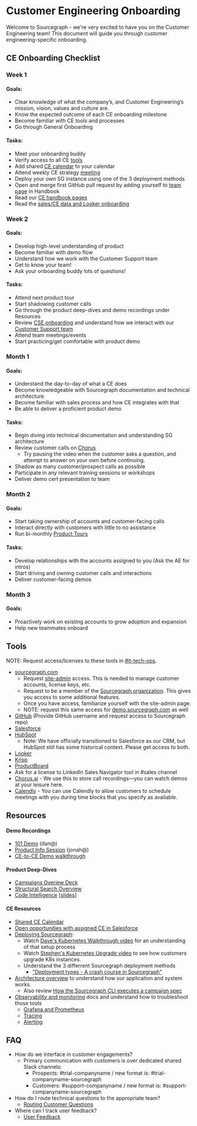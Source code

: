 # Customer Engineering Onboarding 

Welcome to Sourcegraph - we're very excited to have you on the Customer Engineering team! This document will guide you through customer engineering-specific onboarding.
  
## CE Onboarding Checklist

### Week 1

#### Goals: 
- Clear knowledge of what the company’s, and Customer Engineering’s mission, vision, values and culture are.
- Know the expected outcome of each CE onboarding milestone
- Become familiar with CE tools and processes
- Go through General Onboarding 

#### Tasks: 
- Meet your onboarding buddy
- Verify access to all CE [tools](#tools)
- Add shared [CE calendar](https://calendar.google.com/calendar/u/0?cid=Y19yY3Y0ZTRqODI0OXZzNmJwbzd0bXFrZjVuZ0Bncm91cC5jYWxlbmRhci5nb29nbGUuY29t) to your calendar
- Attend weekly CE strategy [meeting](https://calendar.google.com/calendar/u/0/r/eventedit/MzhicHZkaXVlYW9wa2RlaHY4MWRidjJxMXFfMjAyMTAzMDJUMTkwMDAwWiBqb25haEBzb3VyY2VncmFwaC5jb20?pli=1)
- Deploy your own SG instance using one of the 3 deployment methods
- Open and merge first GitHub pull request by adding yourself to [team page](https://about.sourcegraph.com/company/team) in Handbook
- Read our [CE handbook pages](index.md)
- Read the [sales/CE data and Looker onboarding](../sales/onboarding/data_onboarding.md)
  

### Week 2

#### Goals: 
- Develop high-level understanding of product
- Become familiar with demo flow
- Understand how we work with the Customer Support team 
- Get to know your team! 
- Ask your onboarding buddy lots of questions!

#### Tasks: 
- Attend next product tour
- Start shadowing customer calls
- Go through the product deep-dives and demo recordings under Resources
- Review [CSE onboarding](https://about.sourcegraph.com/handbook/ce/customer-support-onboarding) and understand how we interact with our [Customer Support team](https://about.sourcegraph.com/handbook/ce/support) 
- Attend team meetings/events
- Start practicing/get comfortable with product demo 

### Month 1 

#### Goals:
- Understand the day-to-day of what a CE does
- Become knowledgeable with Sourcegraph documentation and technical architecture 
- Become familiar with sales process and how CE integrates with that 
- Be able to deliver a proficient product demo

#### Tasks: 
- Begin diving into technical documentation and understanding SG architecture 
- Review customer calls on [Chorus](https://chorus.ai/) 
  - Try pausing the video when the customer asks a question, and attempt to answer on your own before continuing. 
- Shadow as many customer/prospect calls as possible
- Participate in any relevant training sessions or workshops
- Deliver demo cert presentation to team 

### Month 2

#### Goals: 
- Start taking ownership of accounts and customer-facing calls
- Interact directly with customers with little to no assistance
- Run bi-monthly [Product Tours](https://info.sourcegraph.com/product-tour)

#### Tasks: 
- Develop relationships with the accounts assigned to you (Ask the AE for intros)
- Start driving and owning customer calls and interactions
- Deliver customer-facing demos 

### Month 3

#### Goals: 
- Proactively work on existing accounts to grow adoption and expansion 
- Help new teammates onboard 

## Tools
NOTE: Request access/licenses to these tools in [#it-tech-ops](https://sourcegraph.slack.com/archives/C01CSS3TC75).

- [sourcegraph.com](https://sourcegraph.com)
  - Request [site-admin](https://sourcegraph.com/site-admin) access.  This is needed to manage customer accounts, license keys, etc.
  - Request to be a member of the [Sourcegraph organization](https://sourcegraph.com/organizations/sourcegraph/).  This gives you access to some additional features.
  - Once you have access, familiarize yourself with the site-admin page.
  - NOTE: request this same access for [demo.sourcegraph.com](https://demo.sourcegraph.com) as well
- [GitHub](https://github.com/) (Provide GitHub username and request access to Sourcegraph repo) 
- [Salesforce](https://sourcegraph2020.my.salesforce.com/?ec=302&startURL=%2Fvisualforce%2Fsession%3Furl%3Dhttps%253A%252F%252Fsourcegraph2020.lightning.force.com%252Flightning%252Fpage%252Fhome)
- [HubSpot](https://app.hubspot.com/contacts/2762526/deals/board/view/all/)
  - Note: We have officially transitioned to Salesforce as our CRM, but HubSpot still has some historical context. Please get access to both.
- [Looker](https://sourcegraph.looker.com/dashboards/94?Unique%20Server%20ID=&Site%20ID=&filter_config=%7B%22Unique%20Server%20ID%22:%5B%7B%22type%22:%22%3D%22,%22values%22:%5B%7B%22constant%22:%22%22%7D,%7B%7D%5D,%22id%22:2%7D%5D,%22Site%20ID%22:%5B%7B%22type%22:%22%3D%22,%22values%22:%5B%7B%22constant%22:%22%22%7D,%7B%7D%5D,%22id%22:3%7D%5D%7D)
- [Krisp](https://krisp.ai/)
- [ProductBoard](https://sourcegraph.productboard.com/)
- Ask for a license to LinkedIn Sales Navigator tool in #sales channel
- [Chorus.ai](https://chorus.ai/) - We use this to store call recordings—you can watch demos at your leisure here.
- [Calendly](https://calendly.com/) - You can use Calendly to allow customers to schedule meetings with you during time blocks that you specify as available.

## Resources

#### Demo Recordings
  - [101 Demo](https://drive.google.com/file/d/1VUZ0rnZQpNgjtGDI0tMC-h-OtL0Czz8H/view?usp=sharing) (dan@)
  - [Product Info Session](https://youtu.be/iTBTri_q5MA) (jonah@)
  - [CE-to-CE Demo walkthrough](https://drive.google.com/drive/folders/1rf2E2KLBztH1Qe2shq3p39afF5mLK7m1) 
#### Product Deep-Dives  
  - [Campaigns Overiew Deck](https://docs.google.com/presentation/d/1CN3KQf1Hfdb4RO6FgBgKuiHK4ERcOAHPgVnOcBu-MPU/edit#slide=id.g7d2aea8729_0_0)
  - [Structural Search Overview](https://zoom.us/rec/share/CJtwQ7uEp3v1pvPqdUD7GDuaYm_2g6w3zSP7GNA3aGQHZDjQ72awYXvHEnwsoio6.Bt-0DuuAZjs7UXMc?startTime=1606237440000)
  - [Code Intelligence](https://drive.google.com/file/d/1TyCj62LLmhvamXK-CC6D8-7uGk1jmsKj/view) [[slides](https://docs.google.com/presentation/d/181oMTXRmcTqTCfOe5P__fLKwlzV1uk9wvwG6ocFgz20/edit?usp=sharing)]  
#### CE Resources
  - [Shared CE Calendar](https://calendar.google.com/calendar/u/0?cid=Y19yY3Y0ZTRqODI0OXZzNmJwbzd0bXFrZjVuZ0Bncm91cC5jYWxlbmRhci5nb29nbGUuY29t)
  - [Open opportunities with assigned CE in Salesforce](https://sourcegraph2020.lightning.force.com/lightning/r/Report/00O3t000006jUsfEAE/view)
  - [Deploying Sourcegraph](https://docs.sourcegraph.com/admin/install):
     - Watch [Dave's Kubernetes Walkthrough video](https://drive.google.com/drive/folders/1JqQlrmGX8u_EuhNptj-qrzuZ4RifhTuF) for an understanding of that setup process
    - Watch [Stephen's Kubernetes Upgrade video](https://drive.google.com/file/d/1oIrKJPo9hvc2UMfpb-a57HV9fCYEcS9n/view) to see how customers upgrade K8s instances.
    -   Understand the 3 differrent Sourcegraph deployment methods
        - ["Deployment types - A crash course in Sourcegraph"](https://docs.google.com/presentation/d/1u4mbXjubQqV-6WFbuS7Q1b_X6BVh-_GWzzFQMcrAzLw/edit#slide=id.p)
  - [Architecture overview](https://docs.sourcegraph.com/dev/background-information/architecture) to understand how our application and system         works.
      - Also review [How the Sourcegraph CLI executes a campaign spec](https://docs.sourcegraph.com/campaigns/explanations/how_src_executes_a_campaign_spec)
  - [Observability and monitoring](https://docs.sourcegraph.com/admin/observability) docs and understand how to troubleshoot those tools 
     - [Grafana and Prometheus](https://docs.sourcegraph.com/admin/observability/metrics)
     - [Tracing](https://docs.sourcegraph.com/admin/observability/tracing)
     - [Alerting](https://docs.sourcegraph.com/admin/observability/alerting)

 
  
## FAQ

- How do we interface in customer engagements?
  - Primary communication with customers is over dedicated shared Slack channels:
    - Prospects: #trial-companyname / new format is: #trial-companyname-sourcegraph
    - Customers: #support-companyname / new format is: #support-companyname-sourcegraph
- How do I route technical questions to the appropriate team?
  - [Routing Customer Questions](https://about.sourcegraph.com/handbook/ce/routing_questions)
- Where can I track user feedback?
  - [User Feedback](https://about.sourcegraph.com/handbook/product/user_feedback)
